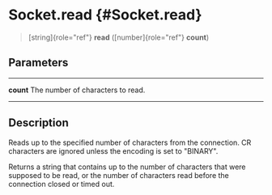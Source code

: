 Socket.read {#Socket.read}
===========

> [string]{role="ref"} **read** ([number]{role="ref"} **count**)

Parameters
----------

  ----------- -----------------------------------
  **count**   The number of characters to read.
  ----------- -----------------------------------

Description
-----------

Reads up to the specified number of characters from the connection. CR
characters are ignored unless the encoding is set to \"BINARY\".

Returns a string that contains up to the number of characters that were
supposed to be read, or the number of characters read before the
connection closed or timed out.
